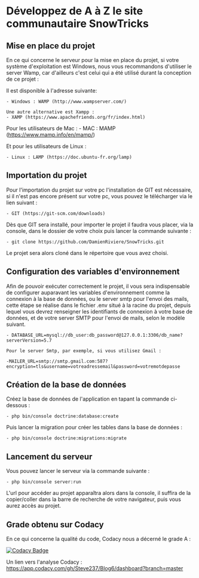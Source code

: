 # Développez de A à Z le site communautaire SnowTricks

## Mise en place du projet

En ce qui concerne le serveur pour la mise en place du projet, si votre système d'exploitation est Windows, nous vous recommandons d'utiliser le server Wamp, car d'ailleurs c'est celui qui a été utilisé durant la conception de ce projet : 

Il est disponible à l'adresse suivante:
    
    - Windows : WAMP (http://www.wampserver.com/)

    Une autre alternative est Xampp : 
    - XAMP (https://www.apachefriends.org/fr/index.html)

Pour les utilisateurs de Mac : 
    - MAC : MAMP (https://www.mamp.info/en/mamp/)

Et pour les utilisateurs de Linux : 
    
    - Linux : LAMP (https://doc.ubuntu-fr.org/lamp)
    
    
## Importation du projet

Pour l'importation du projet sur votre pc l'installation de GIT est nécessaire, si il n'est pas encore présent sur votre pc, vous pouvez le télécharger via le lien suivant : 

    - GIT (https://git-scm.com/downloads) 
    
Dès que GIT sera installé, pour importer le projet il faudra vous placer, via la console, dans le dossier de votre choix puis lancer la commande suivante :

    - git clone https://github.com/DamienRiviere/SnowTricks.git
    
Le projet sera alors cloné dans le répertoire que vous avez choisi.

## Configuration des variables d'environnement

Afin de pouvoir exécuter correctement le projet, il vous sera indispensable de configurer auparavant les variables d'environnement comme la connexion à la base de données, ou le server smtp pour l'envoi des mails, cette étape se réalise dans le fichier .env situé à la racine du projet, depuis lequel vous devrez renseigner les identifiants de connexion à votre base de données, et de votre server SMTP pour l'envoi de mails, selon le modèle suivant.
    
    - DATABASE_URL=mysql://db_user:db_password@127.0.0.1:3306/db_name?serverVersion=5.7

    Pour le server Smtp, par exemple, si vous utilisez Gmail :

    -MAILER_URL=smtp://smtp.gmail.com:587?encryption=tls&username=votreadressemail&password=votremotdepasse

## Création de la base de données

Créez la base de données de l'application en tapant la commande ci-dessous : 

    - php bin/console doctrine:database:create
    
Puis lancer la migration pour créer les tables dans la base de données :

    - php bin/console doctrine:migrations:migrate    

## Lancement du serveur

Vous pouvez lancer le serveur via la commande suivante : 

    - php bin/console server:run

L'url pour accéder au projet apparaîtra alors dans la console, il suffira de la copier/coller dans la barre de recherche de votre navigateur, puis vous aurez accès au projet.

## Grade obtenu sur Codacy

En ce qui concerne la qualité du code, Codacy nous a décerné le grade A : 

[![Codacy Badge](https://app.codacy.com/project/badge/Grade/0e42332379984ac5a54d6b7ac9f3345b)](https://www.codacy.com/gh/Steve237/Blog6/dashboard?utm_source=github.com&amp;utm_medium=referral&amp;utm_content=Steve237/Blog6&amp;utm_campaign=Badge_Grade)

Un lien vers l'analyse Codacy : 
https://app.codacy.com/gh/Steve237/Blog6/dashboard?branch=master